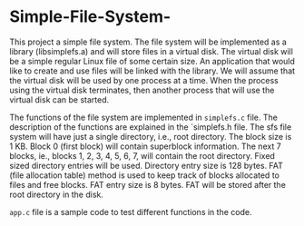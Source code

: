 # Simple-File-System-
This project a simple file system. The file system will be
implemented as a library (libsimplefs.a) and will store files in a virtual disk. The
virtual disk will be a simple regular Linux file of some certain size. An application
that would like to create and use files will be linked with the library. We will assume
that the virtual disk will be used by one process at a time. When the process using the
virtual disk terminates, then another process that will use the virtual disk can be
started.

The functions of the file system are implemented in `simplefs.c` file. The description of the functions are explained in the `simplefs.h file.
The sfs file system will have just a single directory, i.e., root directory. The block size is 1 KB. Block 0 (first block) will contain superblock information. 
The next 7 blocks, ie., blocks 1, 2, 3, 4, 5, 6, 7, will contain the root directory. Fixed
sized directory entries will be used. Directory entry size is 128 bytes.
FAT (file allocation table) method is used to keep track of blocks allocated to files
and free blocks. FAT entry size is 8 bytes. FAT will be stored after the root directory
in the disk.

`app.c` file is a sample code to test different functions in the code.
